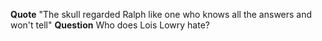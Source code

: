 **Quote** "The skull regarded Ralph like one who knows all the answers and won't tell"
**Question** Who does Lois Lowry hate?